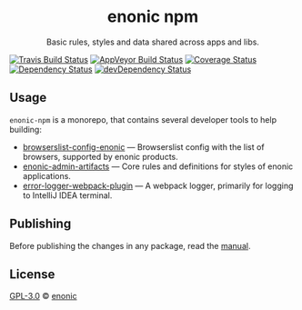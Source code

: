 <h1 align="center">enonic npm</h1>
<p align="center">Basic rules, styles and data shared across apps and libs.<p/>

[![Travis Build Status][travis-image]][travis-url]
[![AppVeyor Build Status][appveyor-image]][appveyor-url]
[![Coverage Status][coveralls-image]][coveralls-url]
[![Dependency Status][dep-image]][dep-url]
[![devDependency Status][devdep-image]][devdep-url]


## Usage ##

`enonic-npm` is a monorepo, that contains several developer tools to help building:

* [browserslist-config-enonic](packages/browserslist-config-enonic#readme) — Browserslist config with the list of browsers, supported by enonic products.
* [enonic-admin-artifacts](packages/enonic-admin-artifacts#readme) — Core rules and definitions for styles of enonic applications.
* [error-logger-webpack-plugin](packages/error-logger-webpack-plugin#readme) — A webpack logger, primarily for logging to IntelliJ IDEA terminal.

## Publishing ##

Before publishing the changes in any package, read the [manual](PUBLISH.md).

## License ##

[GPL-3.0](LICENSE) © [enonic](https://enonic.com)

[travis-url]: https://travis-ci.org/enonic/enonic-npm
[travis-image]: https://img.shields.io/travis/enonic/enonic-npm.svg?logo=data%3Aimage%2Fsvg%2Bxml%3Bbase64%2CPHN2ZyB4bWxucz0iaHR0cDovL3d3dy53My5vcmcvMjAwMC9zdmciIHhtbG5zOnhsaW5rPSJodHRwOi8vd3d3LnczLm9yZy8xOTk5L3hsaW5rIiB2aWV3Qm94PSItMTQyLjUgLTE0Mi41IDI4NSAyODUiPjxjaXJjbGUgcj0iMTQxLjciIGZpbGw9IiNERDQ4MTQiLz48ZyBpZD0iYSIgZmlsbD0iI0ZGRiI%2BPGNpcmNsZSBjeD0iLTk2LjQiIHI9IjE4LjkiLz48cGF0aCBkPSJNLTQ1LjYgNjguNGMtMTYuNi0xMS0yOS0yOC0zNC00Ny44IDYtNSA5LjgtMTIuMyA5LjgtMjAuNnMtMy44LTE1LjctOS44LTIwLjZjNS0xOS44IDE3LjQtMzYuNyAzNC00Ny44bDEzLjggMjMuMkMtNDYtMzUuMi01NS4zLTE4LjctNTUuMyAwYzAgMTguNyA5LjMgMzUuMiAyMy41IDQ1LjJ6Ii8%2BPC9nPjx1c2UgeGxpbms6aHJlZj0iI2EiIHRyYW5zZm9ybT0icm90YXRlKDEyMCkiLz48dXNlIHhsaW5rOmhyZWY9IiNhIiB0cmFuc2Zvcm09InJvdGF0ZSgyNDApIi8%2BPC9zdmc%2B "Linux build"

[appveyor-url]: https://ci.appveyor.com/project/edloidas/enonic-npm/branch/master
[appveyor-image]: https://img.shields.io/appveyor/ci/edloidas/enonic-npm.svg?logo=data%3Aimage%2Fsvg%2Bxml%3Bbase64%2CPHN2ZyB4bWxucz0iaHR0cDovL3d3dy53My5vcmcvMjAwMC9zdmciIHZlcnNpb249IjEuMSIgd2lkdGg9IjEyOCIgaGVpZ2h0PSIxMjgiIHZpZXdCb3g9IjAgMCAxMjggMTI4Ij48ZyBmaWxsPSIjMUJBMUUyIiB0cmFuc2Zvcm09InNjYWxlKDgpIj48cGF0aCBkPSJNMCAyLjI2NWw2LjUzOS0uODg4LjAwMyA2LjI4OC02LjUzNi4wMzd6Ii8%2BPHBhdGggZD0iTTYuNTM2IDguMzlsLjAwNSA2LjI5My02LjUzNi0uODk2di01LjQ0eiIvPjxwYXRoIGQ9Ik03LjMyOCAxLjI2MWw4LjY3LTEuMjYxdjcuNTg1bC04LjY3LjA2OXoiLz48cGF0aCBkPSJNMTYgOC40NDlsLS4wMDIgNy41NTEtOC42Ny0xLjIyLS4wMTItNi4zNDV6Ii8%2BPC9nPjwvc3ZnPg== "Windows build"

[coveralls-url]: https://coveralls.io/github/enonic/enonic-npm?branch=master
[coveralls-image]: https://coveralls.io/repos/github/enonic/enonic-npm/badge.svg?branch=master

[dep-url]: https://david-dm.org/enonic/enonic-npm
[dep-image]: https://david-dm.org/enonic/enonic-npm.svg

[devdep-url]: https://david-dm.org/enonic/enonic-npm#info=devDependencies
[devdep-image]: https://david-dm.org/enonic/enonic-npm/dev-status.svg
